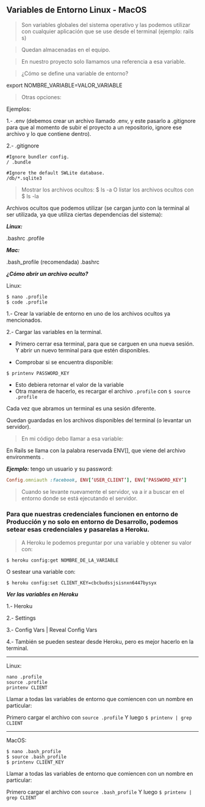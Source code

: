 ## Variables de Entorno Linux - MacOS


> Son variables globales del sistema operativo y las podemos utilizar con cualquier aplicación que se use desde el terminal (ejemplo: rails s)

> Quedan almacenadas en el equipo.

> En nuestro proyecto solo llamamos una referencia a esa variable.


> ¿Cómo se define una variable de entorno?

export  NOMBRE_VARIABLE=VALOR_VARIABLE

> Otras opciones:

Ejemplos:

1.- .env (debemos crear un archivo llamado .env, y este pasarlo a .gitignore para que al momento de subir el proyecto a un repositorio, ignore ese archivo y lo que contiene dentro).

2.- .gitignore

```shell
#Ignore bundler config.
/ .bundle

#Ignore the default SWLite database.
/db/*.sqlite3
```


> Mostrar los archivos ocultos: $ ls -a 
O listar los archivos ocultos con $ ls -la

Archivos ocultos que podemos utilizar (se cargan junto con la terminal al ser utilizada, ya que utiliza ciertas dependencias del sistema):

***Linux:***

.bashrc
.profile

***Mac:***

.bash_profile (recomendada)
.bashrc

***¿Cómo abrir un archivo oculto?***

Linux:

```shell
$ nano .profile
$ code .profile
```

1.- Crear la variable de entorno en uno de los archivos ocultos ya mencionados.

2.- Cargar las variables en la terminal.
 - Primero cerrar esa terminal, para que se carguen en una nueva sesión. Y abrir un nuevo terminal para que estén disponibles.

 - Comprobar si se encuentra disponible: 
 
 `$ printenv PASSWORD_KEY`

- Esto debiera retornar el valor de la variable
- Otra manera de hacerlo, es recargar el archivo `.profile` con `$ source .profile`

Cada vez que abramos un terminal es una sesión diferente.

Quedan guardadas en los archivos disponibles del terminal (o levantar un servidor).

> En mi código debo llamar a esa variable:

En Rails se llama con la palabra reservada ENV[], que viene del archivo environments .

***Ejemplo:*** tengo un usuario y su password:

```rb
Config.omniauth :facebook, ENV[‘USER_CLIENT’], ENV[‘PASSWORD_KEY’]
```


> Cuando se levante nuevamente el servidor, va a ir a buscar en el entorno donde se está ejecutando el servidor.


### Para que nuestras credenciales funcionen en entorno de Producción y no solo en entorno de Desarrollo, podemos setear esas credenciales y pasarelas a Heroku.


> A Heroku le podemos preguntar por una variable y obtener su valor con:

```shell
$ heroku config:get NOMBRE_DE_LA_VARIABLE
```

O sestear una variable con:

```shell
$ heroku config:set CLIENT_KEY=cbcbudssjsisnxn6447bysyx
```


***Ver las variables en Heroku***

1.- Heroku

2.- Settings

3.- Config Vars | Reveal Config Vars

4.- También se pueden sestear desde Heroku, pero es mejor hacerlo en la terminal.


********************************************

Linux:

```shell
nano .profile
source .profile
printenv CLIENT
```


Llamar a todas las variables de entorno que comiencen con un nombre en particular:
 
Primero cargar el archivo con `source .profile`
Y luego `$ printenv | grep CLIENT`

********************************************

MacOS:

```shell
$ nano .bash_profile
$ source .bash_profile
$ printenv CLIENT_KEY
```


Llamar a todas las variables de entorno que comiencen con un nombre en particular:
 
Primero cargar el archivo con `source .bash_profile`
Y luego `$ printenv | grep CLIENT`



